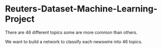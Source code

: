 # Reuters-Dataset-Machine-Learning-Project

There are 46 different topics some are more common than others.

We want to build a network to classify each newswire into 46 topics.
